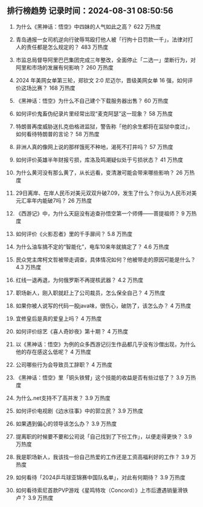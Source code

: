 
## 排行榜趋势 记录时间：2024-08-31 08:50:56
  
  1. 为什么《黑神话：悟空》中四妹的人气如此之高？ 622 万热度
    
  2. 青岛通报一女司机逆向行驶辱骂殴打他人被「行拘十日罚款一千」，法律对打人的责任都是怎么规定的？ 483 万热度
    
  3. 市监总局督导阿里巴巴集团完成三年整改，全面停止「二选一」垄断行为，对阿里和市场的发展有何影响？ 260 万热度
    
  4. 2024 年美网女单第三轮，郑钦文 2:0 尼迈尔，晋级美网女单 16 强，如何评价这场比赛？ 168 万热度
    
  5. 《黑神话：悟空》为什么不自己建个下载服务器出售？ 60 万热度
    
  6. 如何评价鬼畜伪纪录片里经常出现“麦克阿瑟”这一现象？ 58 万热度
    
  7. 特朗普再度威胁送扎克伯格进监狱，警告称「他的余生都将在监狱中度过」，如何看待特朗普的言论？ 58 万热度
    
  8. 非洲人真的像网上说的那样饿死不种地，渴死不打井吗？ 57 万热度
    
  9. 如何评价英雄半年财报亏损，库洛及鸣潮疑似处于亏损状态？ 41 万热度
    
  10. 为什么黄河没有那么黄了，从长远看，变清澈可能会带来哪些影响？ 26 万热度
    
  11. 29日离岸、在岸人民币对美元双双升破7.09，发生了什么？你认为人民币对美元汇率年内能破7吗？ 26 万热度
    
  12. 《西游记》中，为什么天庭没有追查孙悟空第一个师傅——菩提祖师？ 9 万热度
    
  13. 如何评价《火影忍者》里的千手扉间？ 5.8 万热度
    
  14. 为什么油车搞不定的“智能化”，电车10来年就搞定了？ 4.6 万热度
    
  15. 民众党主席柯文哲被带走调查，具体情况如何？他被带走的原因可能是什么？ 4.3 万热度
    
  16. 红线一退再退，为何俄罗斯不再提核武器？ 4.2 万热度
    
  17. 职场新人，刚入职就赶上了公司裁员，怎么保全自己？ 4 万热度
    
  18. 如果你被人说写的代码一股java味，很伤心，破防了，该怎么办？ 4 万热度
    
  19. 宜修皇后是真的爱皇上吗？ 4 万热度
    
  20. 如何评价综艺《喜人奇妙夜》第十期？ 4 万热度
    
  21. 以《黑神话：悟空》为例的众多西游记衍生作品都几乎没有沙僧出现，为什么他的存在感这么低呢？ 4 万热度
    
  22. 公司哪些行为会导致员工辞职？ 4 万热度
    
  23. 《黑神话：悟空》里「铜头铁臂」这个技能的收益是否有些过低了？ 3.9 万热度
    
  24. 为什么.net支持不了高并发？ 3.9 万热度
    
  25. 如何评价电视剧《边水往事》中的郭立民？ 3.9 万热度
    
  26. 如果遇到偏心的领导该怎么办？ 3.9 万热度
    
  27. 提离职的时候要不要和公司说「自己找到了下份工作」，以便走得更快？ 3.9 万热度
    
  28. 我是职场新人，我该找一份自己热爱的工作还是工资高福利好的工作？ 3.9 万热度
    
  29. 如何看待「2024乒乓球亚锦赛中国队名单」，对此有何期待？ 3.9 万热度
    
  30. 如何看待索尼首款PVP游戏《星鸣特攻（Concord）》上市后遭遇销量滑铁卢？ 3.9 万热度
    